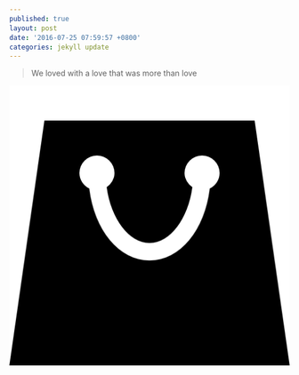 ```yaml
---
published: true
layout: post
date: '2016-07-25 07:59:57 +0800'
categories: jekyll update
---
```

> We loved with a love that was more than love

![](https://raw.githubusercontent.com/wbbt/p2/gh-pages/_posts/115-bag-for-shopping-in-black-shape-vector.png)
